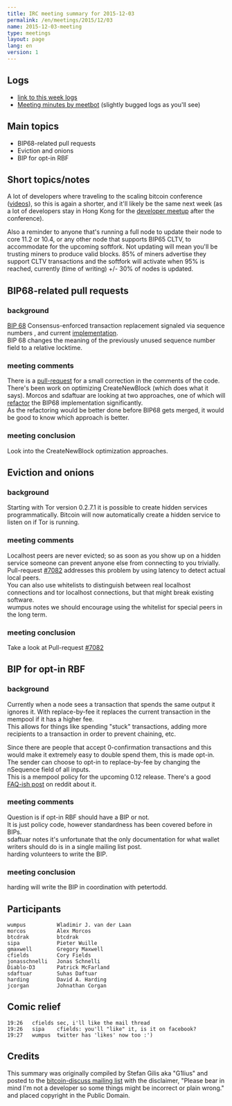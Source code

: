 ```yaml
---
title: IRC meeting summary for 2015-12-03
permalink: /en/meetings/2015/12/03
name: 2015-12-03-meeting
type: meetings
layout: page
lang: en
version: 1
---
```

## Logs

- [link to this week logs](http://bitcoinstats.com/irc/bitcoin-dev/logs/2015/12/03#l1449169187.0)  
- [Meeting minutes by meetbot](http://www.erisian.com.au/meetbot/bitcoin-dev/2015/bitcoin-dev.2015-12-03-18.59.html)  (slightly bugged logs as you'll see)

## Main topics

- BIP68-related pull requests  
- Eviction and onions   
- BIP for opt-in RBF  

## Short topics/notes

A lot of developers where traveling to the scaling bitcoin conference ([videos](https://www.youtube.com/channel/UCql9h_eXmusjt-f3k8qLwPQ/videos)), so this is again a shorter, and it'll likely be the same next week (as a lot of developers stay in Hong Kong for the [developer meetup](https://lists.linuxfoundation.org/pipermail/bitcoin-dev/2015-November/011712.html) after the conference).  

Also a reminder to anyone that's running a full node to update their node to core 11.2 or 10.4, or any other node that supports BIP65 CLTV, to accommodate for the upcoming softfork. Not updating will mean you'll be trusting miners to produce valid blocks. 85% of miners advertise they support CLTV transactions and the softfork will activate when 95% is reached, currently (time of writing) +/- 30% of nodes is updated. 

## BIP68-related pull requests

### background  

[BIP 68](https://github.com/bitcoin/bips/blob/master/bip-0068.mediawiki)  Consensus-enforced transaction replacement signaled via sequence numbers , and current [implementation](https://github.com/bitcoin/bitcoin/pull/6312).  
BIP 68 changes the meaning of the previously unused sequence number field to a relative locktime.  

### meeting comments

There is a [pull-request](https://github.com/bitcoin/bips/pull/252) for a small correction in the comments of the code.  
There's been work on optimizing CreateNewBlock (which does what it says). Morcos and sdaftuar are looking at two approaches, one of which will [refactor](https://en.wikipedia.org/wiki/Code_refactoring) the BIP68 implementation significantly.  
As the refactoring would be better done before BIP68 gets merged, it would be good to know which approach is better.  

### meeting conclusion  

Look into the CreateNewBlock optimization approaches.  

## Eviction and onions

### background  

Starting with Tor version 0.2.7.1 it is possible to create hidden services programmatically. Bitcoin will now automatically create a hidden service to listen on if Tor is running.

### meeting comments

Localhost peers are never evicted; so as soon as you show up on a hidden service someone can prevent anyone else from connecting to you trivially.   
Pull-request [#7082](https://github.com/bitcoin/bitcoin/pull/7082) addresses this problem by using latency to detect actual local peers.   
You can also use whitelists to distinguish between real localhost connections and tor localhost connections, but that might break existing software.   
wumpus notes we should encourage using the whitelist for special peers in the long term. 

### meeting conclusion

Take a look at Pull-request [#7082](https://github.com/bitcoin/bitcoin/pull/7082)

## BIP for opt-in RBF

### background

Currently when a node sees a transaction that spends the same output it ignores it. With replace-by-fee it replaces the current transaction in the mempool if it has a higher fee.   
This allows for things like spending "stuck" transactions, adding more recipients to a transaction in order to prevent chaining, etc.  

Since there are people that accept 0-confirmation transactions and this would make it extremely easy to double spend them, this is made opt-in.  
The sender can choose to opt-in to replace-by-fee by changing the nSequence field of all inputs.   
This is a mempool policy for the upcoming 0.12 release.
There's a good [FAQ-ish post](https://www.reddit.com/r/Bitcoin/comments/3urm8o/optin_rbf_is_misunderstood_ask_questions_about_it/) on reddit about it.

### meeting comments

Question is if opt-in RBF should have a BIP or not.  
It is just policy code, however standardness has been covered before in BIPs.  
sdaftuar notes it's unfortunate that the only documentation for what wallet writers should do is in a single mailing list post.  
harding volunteers to write the BIP.

### meeting conclusion

harding will write the BIP in coordination with petertodd.

## Participants

    wumpus          Wladimir J. van der Laan  
    morcos          Alex Morcos  
    btcdrak         btcdrak  
    sipa  	        Pieter Wuille  
    gmaxwell        Gregory Maxwell  
    cfields         Cory Fields   
    jonasschnelli  	Jonas Schnelli  
    Diablo-D3  	    Patrick McFarland  
    sdaftuar        Suhas Daftuar  
    harding         David A. Harding  
    jcorgan         Johnathan Corgan   

## Comic relief

    19:26	cfields	sec, i'll like the mail thread  
    19:26	sipa	cfields: you'll "like" it, is it on facebook?  
    19:27	wumpus	twitter has 'likes' now too :')  

## Credits

This summary was originally compiled by Stefan Gilis aka "G1lius" and posted to the [bitcoin-discuss mailing list][meetingsource] with the disclaimer, "Please bear in mind I'm not a developer so some things might be incorrect or plain wrong." and placed copyright in the Public Domain.

[meetingsource]: http://lists.linuxfoundation.org/pipermail/bitcoin-discuss/2015-December/000036.html
